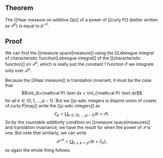 ## Theorem
The [[Haar measure on additive Qp]] of a power of [[curly P]] (better written as $\mathcal P^n$) is equal to $p^{-n}$. 
## Proof
We can find the [[measure space|measure]] using the [[Lebesgue integral of characteristic function|Lebesgue integral]] of the [[characteristic function]] on $\mathcal P^n$, which is really just the constant $1$ function if we integrate only over $\mathcal P^n$. 

Because the [[Haar measure]] is translation invariant, it must be the case that $$\int_{k+\mathcal P} \text dx = \int_{\mathcal P} \text dx$$ for all $k\in \{0,1,\dots,p-1\}$. But we [[p-adic integers is disjoint union of cosets of curly P|may]] write the [[p-adic integers]] as $$\mathbb Z_p = \coprod_{k\in\{0,\dots, p-1\}} (k+\mathcal P).$$ So by the countable additivity condition on [[measure space|measures]] and translation invariance, we have the result for when the power of $\mathcal P$ is one. But note that similarly, we can write $$\mathcal P^{-n} = \coprod_{0\leq k < p^n}(k+\mathbb Z_p),$$ so again the whole thing follows.